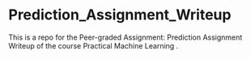 # Prediction_Assignment_Writeup
This is a repo for the Peer-graded Assignment: Prediction Assignment Writeup of the course Practical Machine Learning .
